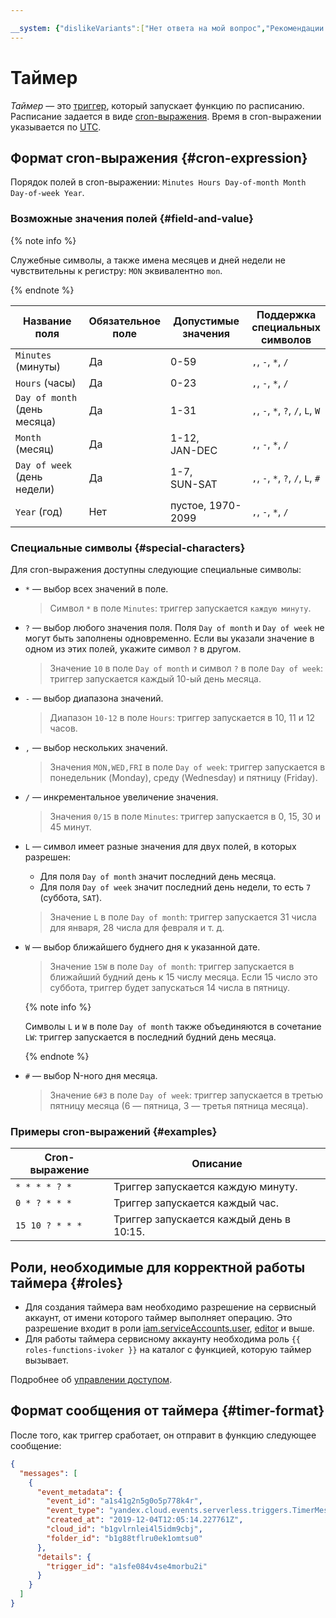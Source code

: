 ```yaml
---

__system: {"dislikeVariants":["Нет ответа на мой вопрос","Рекомендации не помогли","Содержание не соответствует заголовку","Другое"]}
---
```

# Таймер

_Таймер_ — это [триггер](../trigger/), который запускает функцию по расписанию. Расписание задается в виде [сron-выражения](#cron-expression). Время в cron-выражении указывается по [UTC](https://ru.wikipedia.org/wiki/Всемирное_координированное_время).

## Формат cron-выражения {#cron-expression}

Порядок полей в cron-выражении: `Minutes Hours Day-of-month Month Day-of-week Year`.

### Возможные значения полей {#field-and-value}

{% note info %}

Служебные символы, а также имена месяцев и дней недели не чувствительны к регистру: `MON` эквивалентно `mon`.

{% endnote %}

| Название <br>поля | Обязательное <br>поле | Допустимые <br>значения | Поддержка <br>специальных <br>символов |
|----|----|----|----|
|`Minutes` (минуты) | Да | 0-59 | `,`, `-`, `*`, `/` |
|`Hours` (часы) | Да| 0-23 | `,`, `-`, `*`, `/` |
|`Day of month` (день месяца)| Да | 1-31 | `,`, `-`, `*`, `?`, `/`, `L`, `W` |
|`Month` (месяц)| Да | 1-12, <br>JAN-DEC | `,`, `-`, `*`, `/` |
|`Day of week` (день недели)| Да | 1-7, <br>SUN-SAT | `,`, `-`, `*`, `?`, `/`, `L`, `#`|
|`Year` (год)| Нет | пустое, 1970-2099 | `,`, `-`, `*`, `/` |

### Специальные символы {#special-characters}

Для cron-выражения доступны следующие специальные символы:
* `*` — выбор всех значений в поле.
    
    > Символ `*` в поле `Minutes`: триггер запускается `каждую минуту`.
* `?` — выбор любого значения поля. Поля `Day of month` и `Day of week` не могут быть заполнены одновременно. Если вы указали значение в одном из этих полей, укажите символ `?` в другом.

    > Значение `10` в поле `Day of month` и символ `?` в поле `Day of week`: триггер запускается каждый 10-ый день месяца.
* `-` — выбор диапазона значений.
    
    > Диапазон `10-12` в поле `Hours`: триггер запускается в 10, 11 и 12 часов.
* `,` — выбор нескольких значений.

    > Значения `MON,WED,FRI` в поле `Day of week`: триггер запускается в понедельник (Monday), среду (Wednesday) и пятницу (Friday).
* `/` — инкрементальное увеличение значения. 

    > Значения `0/15` в поле `Minutes`: триггер запускается в 0, 15, 30 и 45 минут.
* `L` — символ имеет разные значения для двух полей, в которых разрешен: 
    * Для поля `Day of month` значит последний день месяца.
    * Для поля `Day of week` значит последний день недели, то есть `7` (суббота, `SAT`).
    
    > Значение `L` в поле `Day of month`: триггер запускается 31 числа для января, 28 числа для февраля и т. д.
* `W` — выбор ближайшего буднего дня к указанной дате.

    > Значение `15W` в поле `Day of month`: триггер запускается в ближайший будний день к 15 числу месяца. Если 15 число это суббота, триггер будет запускаться 14 числа в пятницу.

    {% note info %}
    
    Символы `L` и `W` в поле `Day of month` также объединяются в сочетание `LW`: триггер запускается в последний будний день месяца.
    
    {% endnote %}
                                                                                             
* `#` — выбор N-ного дня месяца.

    > Значение `6#3` в поле `Day of week`: триггер запускается в третью пятницу месяца (6 — пятница, 3 — третья пятница месяца).

### Примеры cron-выражений {#examples}

| Cron-выражение | Описание |
|----|----|
| `* * * * ? *` | Триггер запускается каждую минуту. |
| `0 * ? * * *`| Триггер запускается каждый час. |
| `15 10 ? * * *` | Триггер запускается каждый день в 10:15. |

## Роли, необходимые для корректной работы таймера {#roles}

- Для создания таймера вам необходимо разрешение на сервисный аккаунт, от имени которого таймер выполняет операцию. Это разрешение входит в роли [iam.serviceAccounts.user](../../../iam/concepts/access-control/roles.md#sa-user), [editor](../../../iam/concepts/access-control/roles.md#editor) и выше.
- Для работы таймера сервисному аккаунту необходима роль `{{ roles-functions-ivoker }}` на каталог с функцией, которую таймер вызывает.

Подробнее об [управлении доступом](../../security/index.md).

## Формат сообщения от таймера {#timer-format}

После того, как триггер сработает, он отправит в функцию следующее сообщение: 

```json
{
  "messages": [
    {
      "event_metadata": {
        "event_id": "a1s41g2n5g0o5p778k4r",
        "event_type": "yandex.cloud.events.serverless.triggers.TimerMessage",
        "created_at": "2019-12-04T12:05:14.227761Z",
        "cloud_id": "b1gvlrnlei4l5idm9cbj",
        "folder_id": "b1g88tflru0ek1omtsu0"
      },
      "details": {
        "trigger_id": "a1sfe084v4se4morbu2i"
      }
    }
  ]
}
```
